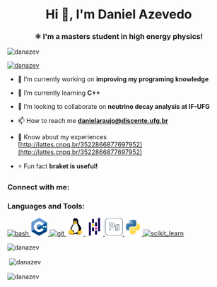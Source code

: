 <h1 align="center">Hi 👋, I'm Daniel Azevedo</h1>
<h3 align="center">⚛︎ I'm a masters student in high energy physics!</h3>

<p align="left"> <img src="https://komarev.com/ghpvc/?username=danazev&label=Profile%20views&color=0e75b6&style=flat&theme=tokyonight" alt="danazev" /> </p>

<p align="left"> <a href="https://github.com/ryo-ma/github-profile-trophy"><img src="https://github-profile-trophy.vercel.app/?username=danazev&theme=tokyonight" alt="danazev" /></a> </p>

- 🔭 I’m currently working on **improving my programing knowledge**

- 🌱 I’m currently learning **C++**

- 👯 I’m looking to collaborate on **neutrino decay analysis at IF-UFG**

- 📫 How to reach me **danielaraujo@discente.ufg.br**

- 📄 Know about my experiences [http://lattes.cnpq.br/3522866877697952](http://lattes.cnpq.br/3522866877697952)

- ⚡ Fun fact **braket is useful!**

<h3 align="left">Connect with me:</h3>
<p align="left">
</p>

<h3 align="left">Languages and Tools:</h3>
<p align="left"> <a href="https://www.gnu.org/software/bash/" target="_blank" rel="noreferrer"> <img src="https://www.vectorlogo.zone/logos/gnu_bash/gnu_bash-icon.svg" alt="bash" width="40" height="40"/> </a> <a href="https://www.w3schools.com/cpp/" target="_blank" rel="noreferrer"> <img src="https://raw.githubusercontent.com/devicons/devicon/master/icons/cplusplus/cplusplus-original.svg" alt="cplusplus" width="40" height="40"/> </a> <a href="https://git-scm.com/" target="_blank" rel="noreferrer"> <img src="https://www.vectorlogo.zone/logos/git-scm/git-scm-icon.svg" alt="git" width="40" height="40"/> </a> <a href="https://www.linux.org/" target="_blank" rel="noreferrer"> <img src="https://raw.githubusercontent.com/devicons/devicon/master/icons/linux/linux-original.svg" alt="linux" width="40" height="40"/> </a> <a href="https://pandas.pydata.org/" target="_blank" rel="noreferrer"> <img src="https://raw.githubusercontent.com/devicons/devicon/2ae2a900d2f041da66e950e4d48052658d850630/icons/pandas/pandas-original.svg" alt="pandas" width="40" height="40"/> </a> <a href="https://www.photoshop.com/en" target="_blank" rel="noreferrer"> <img src="https://raw.githubusercontent.com/devicons/devicon/master/icons/photoshop/photoshop-line.svg" alt="photoshop" width="40" height="40"/> </a> <a href="https://www.python.org" target="_blank" rel="noreferrer"> <img src="https://raw.githubusercontent.com/devicons/devicon/master/icons/python/python-original.svg" alt="python" width="40" height="40"/> </a> <a href="https://scikit-learn.org/" target="_blank" rel="noreferrer"> <img src="https://upload.wikimedia.org/wikipedia/commons/0/05/Scikit_learn_logo_small.svg" alt="scikit_learn" width="40" height="40"/> </a> </p>

<p><img align="center" src="https://github-readme-stats.vercel.app/api/top-langs?username=danazev&show_icons=true&locale=en&layout=compact&theme=tokyonight" alt="danazev" /></p>

<p>&nbsp;<img align="center" src="https://github-readme-stats.vercel.app/api?username=danazev&show_icons=true&locale=en&theme=tokyonight" alt="danazev" /></p>

<p><img align="center" src="https://github-readme-streak-stats.herokuapp.com/?user=danazev&&&theme=tokyonight" alt="danazev" /></p>

